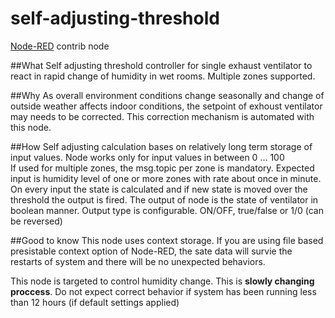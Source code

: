 # self-adjusting-threshold
[Node-RED](https://nodered.org/) contrib node

##What
Self adjusting threshold controller for single exhaust ventilator to react in rapid change of humidity in wet rooms. Multiple zones supported.

##Why
As overall environment conditions change seasonally and change of outside weather affects indoor conditions, the setpoint of exhoust ventilator may needs to be corrected. This correction mechanism is automated with this node. 

##How
Self adjusting calculation bases on relatively long term storage of input values. 
Node works only for input values in between 0 ... 100  
If used for multiple zones, the msg.topic per zone is mandatory. 
Expected input is humidity level of one or more zones with rate about once in minute.
On every input the state is calculated and if new state is moved over the threshold the output is fired. 
The output of node is the state of ventilator in boolean manner. Output type is configurable. ON/OFF, true/false or 1/0 (can be reversed)

##Good to know
This node uses context storage. If you are using file based presistable context option of Node-RED, the sate data will survie the restarts of system and there will be no unexpected behaviors. 

This node is targeted to control humidity change. This is **slowly changing proccess**. Do not expect correct behavior if system has been running less than 12 hours (if default settings applied)


